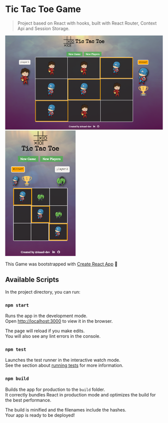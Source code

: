 # Tic Tac Toe Game

> Project based on React with hooks, built with React Router, Context Api and Session Storage.

 <img src="public/large_demo.png" height="300" alt="large_Screenshot_demo"/>

 <img src="public/small_demo.png" height="400" alt="small_Screenshot_demo"/>

This Game was bootstrapped with [Create React App](https://github.com/facebook/create-react-app) 🔨

## Available Scripts

In the project directory, you can run:

### `npm start`

Runs the app in the development mode.<br />
Open [http://localhost:3000](http://localhost:3000) to view it in the browser.

The page will reload if you make edits.<br />
You will also see any lint errors in the console.

### `npm test`

Launches the test runner in the interactive watch mode.<br />
See the section about [running tests](https://facebook.github.io/create-react-app/docs/running-tests) for more information.

### `npm build`

Builds the app for production to the `build` folder.<br />
It correctly bundles React in production mode and optimizes the build for the best performance.

The build is minified and the filenames include the hashes.<br />
Your app is ready to be deployed!
